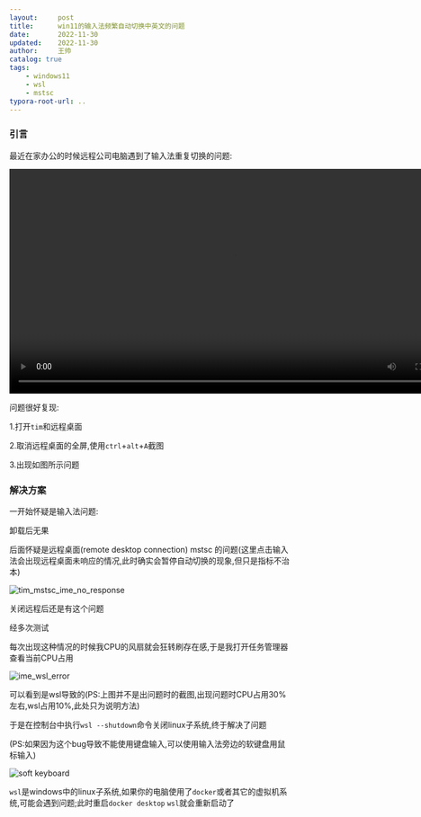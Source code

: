 ```yaml
---
layout:     post
title:      win11的输入法频繁自动切换中英文的问题
date:       2022-11-30
updated:    2022-11-30 
author:     王帅
catalog: true
tags:
    - windows11
    - wsl
    - mstsc
typora-root-url: ..
---
```


### 引言

最近在家办公的时候远程公司电脑遇到了输入法重复切换的问题:

<video src="/video/win11_tim_mstsc.mp4" style="width: 800px"></video>



问题很好复现:

1.打开`tim`和远程桌面

2.取消远程桌面的全屏,使用`ctrl`+`alt`+`A`截图

3.出现如图所示问题



### 解决方案

一开始怀疑是输入法问题:

卸载后无果



后面怀疑是远程桌面(remote desktop connection) mstsc 的问题(这里点击输入法会出现远程桌面未响应的情况,此时确实会暂停自动切换的现象,但只是指标不治本)

![tim_mstsc_ime_no_response](/img/tim_mstsc_ime_no_response.png)

关闭远程后还是有这个问题



经多次测试



每次出现这种情况的时候我CPU的风扇就会狂转刷存在感,于是我打开任务管理器查看当前CPU占用

![ime_wsl_error](/img/ime_wsl_error.png)

可以看到是wsl导致的(PS:上图并不是出问题时的截图,出现问题时CPU占用30%左右,wsl占用10%,此处只为说明方法)



于是在控制台中执行`wsl --shutdown`命令关闭linux子系统,终于解决了问题

(PS:如果因为这个bug导致不能使用键盘输入,可以使用输入法旁边的软键盘用鼠标输入)

![soft keyboard](/img/windows_soft_keyboard.png)



`wsl`是windows中的linux子系统,如果你的电脑使用了`docker`或者其它的虚拟机系统,可能会遇到问题;此时重启`docker desktop` `wsl`就会重新启动了
